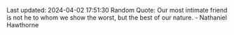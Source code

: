Last updated: 2024-04-02 17:51:30
Random Quote: Our most intimate friend is not he to whom we show the worst, but the best of our nature. - Nathaniel Hawthorne